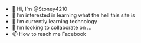 - 👋 Hi, I’m @Stoney4210
- 👀 I’m interested in learning what the hell this site is
- 🌱 I’m currently learning technology 
- 💞️ I’m looking to collaborate on ...
- 📫 How to reach me Facebook 

<!---
Stoney4210/Stoney4210 is a ✨ special ✨ repository because its `README.md` (this file) appears on your GitHub profile.
You can click the Preview link to take a look at your changes.
--->
